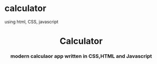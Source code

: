 # calculator
using html, CSS, javascript




<h1 align="center">Calculator</h1>
<h3 align="center">modern calculaor app written in CSS,HTML and Javascript</h3>
